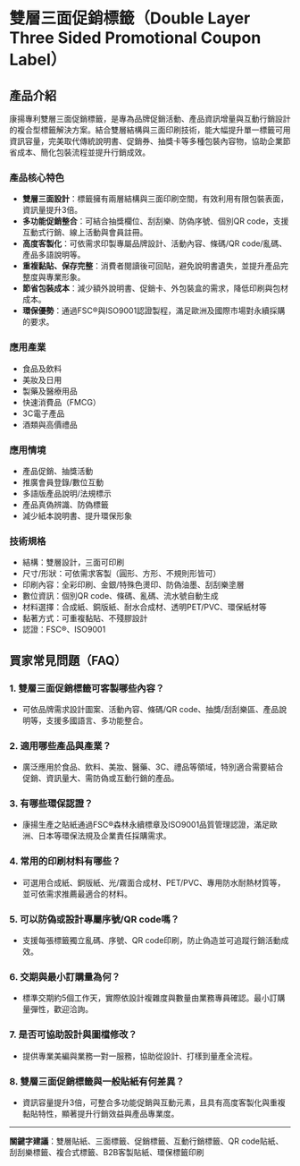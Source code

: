 # 雙層三面促銷標籤（Double Layer Three Sided Promotional Coupon Label）

## 產品介紹

康揚專利雙層三面促銷標籤，是專為品牌促銷活動、產品資訊增量與互動行銷設計的複合型標籤解決方案。結合雙層結構與三面印刷技術，能大幅提升單一標籤可用資訊容量，完美取代傳統說明書、促銷券、抽獎卡等多種包裝內容物，協助企業節省成本、簡化包裝流程並提升行銷成效。

### 產品核心特色

- **雙層三面設計**：標籤擁有兩層結構與三面印刷空間，有效利用有限包裝表面，資訊量提升3倍。
- **多功能促銷整合**：可結合抽獎欄位、刮刮樂、防偽序號、個別QR code，支援互動式行銷、線上活動與會員註冊。
- **高度客製化**：可依需求印製專屬品牌設計、活動內容、條碼/QR code/亂碼、產品多語說明等。
- **重複黏貼、保存完整**：消費者閱讀後可回貼，避免說明書遺失，並提升產品完整度與專業形象。
- **節省包裝成本**：減少額外說明書、促銷卡、外包裝盒的需求，降低印刷與包材成本。
- **環保優勢**：通過FSC®與ISO9001認證製程，滿足歐洲及國際市場對永續採購的要求。

### 應用產業

- 食品及飲料
- 美妝及日用
- 製藥及醫療用品
- 快速消費品（FMCG）
- 3C電子產品
- 酒類與高價禮品

### 應用情境

- 產品促銷、抽獎活動
- 推廣會員登錄/數位互動
- 多語版產品說明/法規標示
- 產品真偽辨識、防偽標籤
- 減少紙本說明書、提升環保形象

### 技術規格

- 結構：雙層設計，三面可印刷
- 尺寸/形狀：可依需求客製（圓形、方形、不規則形皆可）
- 印刷內容：全彩印刷、金銀/特殊色燙印、防偽油墨、刮刮樂塗層
- 數位資訊：個別QR code、條碼、亂碼、流水號自動生成
- 材料選擇：合成紙、銅版紙、耐水合成材、透明PET/PVC、環保紙材等
- 黏著方式：可重複黏貼、不殘膠設計
- 認證：FSC®、ISO9001

## 買家常見問題（FAQ）

### 1. 雙層三面促銷標籤可客製哪些內容？
- 可依品牌需求設計圖案、活動內容、條碼/QR code、抽獎/刮刮樂區、產品說明等，支援多國語言、多功能整合。

### 2. 適用哪些產品與產業？
- 廣泛應用於食品、飲料、美妝、醫藥、3C、禮品等領域，特別適合需要結合促銷、資訊量大、需防偽或互動行銷的產品。

### 3. 有哪些環保認證？
- 康揚生產之貼紙通過FSC®森林永續標章及ISO9001品質管理認證，滿足歐洲、日本等環保法規及企業責任採購需求。

### 4. 常用的印刷材料有哪些？
- 可選用合成紙、銅版紙、光/霧面合成材、PET/PVC、專用防水耐熱材質等，並可依需求推薦最適合的材料。

### 5. 可以防偽或設計專屬序號/QR code嗎？
- 支援每張標籤獨立亂碼、序號、QR code印刷，防止偽造並可追蹤行銷活動成效。

### 6. 交期與最小訂購量為何？
- 標準交期約5個工作天，實際依設計複雜度與數量由業務專員確認。最小訂購量彈性，歡迎洽詢。

### 7. 是否可協助設計與圖檔修改？
- 提供專業美編與業務一對一服務，協助從設計、打樣到量產全流程。

### 8. 雙層三面促銷標籤與一般貼紙有何差異？
- 資訊容量提升3倍，可整合多功能促銷與互動元素，且具有高度客製化與重複黏貼特性，顯著提升行銷效益與產品專業度。

---

**關鍵字建議**：雙層貼紙、三面標籤、促銷標籤、互動行銷標籤、QR code貼紙、刮刮樂標籤、複合式標籤、B2B客製貼紙、環保標籤印刷